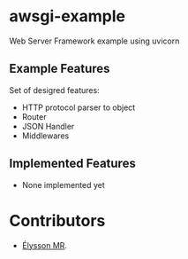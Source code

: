 # awsgi-example

Web Server Framework example using uvicorn

## Example Features

Set of desigred features:

* HTTP protocol parser to object
* Router
* JSON Handler
* Middlewares

## Implemented Features

* None implemented yet


# Contributors

* [Élysson MR](http://elyssonmr.com).

